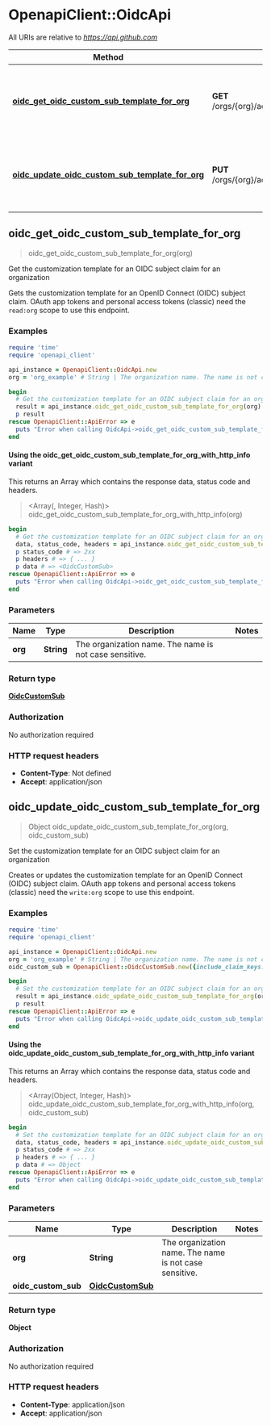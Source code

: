 # OpenapiClient::OidcApi

All URIs are relative to *https://api.github.com*

| Method | HTTP request | Description |
| ------ | ------------ | ----------- |
| [**oidc_get_oidc_custom_sub_template_for_org**](OidcApi.md#oidc_get_oidc_custom_sub_template_for_org) | **GET** /orgs/{org}/actions/oidc/customization/sub | Get the customization template for an OIDC subject claim for an organization |
| [**oidc_update_oidc_custom_sub_template_for_org**](OidcApi.md#oidc_update_oidc_custom_sub_template_for_org) | **PUT** /orgs/{org}/actions/oidc/customization/sub | Set the customization template for an OIDC subject claim for an organization |


## oidc_get_oidc_custom_sub_template_for_org

> <OidcCustomSub> oidc_get_oidc_custom_sub_template_for_org(org)

Get the customization template for an OIDC subject claim for an organization

Gets the customization template for an OpenID Connect (OIDC) subject claim.  OAuth app tokens and personal access tokens (classic) need the `read:org` scope to use this endpoint.

### Examples

```ruby
require 'time'
require 'openapi_client'

api_instance = OpenapiClient::OidcApi.new
org = 'org_example' # String | The organization name. The name is not case sensitive.

begin
  # Get the customization template for an OIDC subject claim for an organization
  result = api_instance.oidc_get_oidc_custom_sub_template_for_org(org)
  p result
rescue OpenapiClient::ApiError => e
  puts "Error when calling OidcApi->oidc_get_oidc_custom_sub_template_for_org: #{e}"
end
```

#### Using the oidc_get_oidc_custom_sub_template_for_org_with_http_info variant

This returns an Array which contains the response data, status code and headers.

> <Array(<OidcCustomSub>, Integer, Hash)> oidc_get_oidc_custom_sub_template_for_org_with_http_info(org)

```ruby
begin
  # Get the customization template for an OIDC subject claim for an organization
  data, status_code, headers = api_instance.oidc_get_oidc_custom_sub_template_for_org_with_http_info(org)
  p status_code # => 2xx
  p headers # => { ... }
  p data # => <OidcCustomSub>
rescue OpenapiClient::ApiError => e
  puts "Error when calling OidcApi->oidc_get_oidc_custom_sub_template_for_org_with_http_info: #{e}"
end
```

### Parameters

| Name | Type | Description | Notes |
| ---- | ---- | ----------- | ----- |
| **org** | **String** | The organization name. The name is not case sensitive. |  |

### Return type

[**OidcCustomSub**](OidcCustomSub.md)

### Authorization

No authorization required

### HTTP request headers

- **Content-Type**: Not defined
- **Accept**: application/json


## oidc_update_oidc_custom_sub_template_for_org

> Object oidc_update_oidc_custom_sub_template_for_org(org, oidc_custom_sub)

Set the customization template for an OIDC subject claim for an organization

Creates or updates the customization template for an OpenID Connect (OIDC) subject claim.  OAuth app tokens and personal access tokens (classic) need the `write:org` scope to use this endpoint.

### Examples

```ruby
require 'time'
require 'openapi_client'

api_instance = OpenapiClient::OidcApi.new
org = 'org_example' # String | The organization name. The name is not case sensitive.
oidc_custom_sub = OpenapiClient::OidcCustomSub.new({include_claim_keys: ['include_claim_keys_example']}) # OidcCustomSub | 

begin
  # Set the customization template for an OIDC subject claim for an organization
  result = api_instance.oidc_update_oidc_custom_sub_template_for_org(org, oidc_custom_sub)
  p result
rescue OpenapiClient::ApiError => e
  puts "Error when calling OidcApi->oidc_update_oidc_custom_sub_template_for_org: #{e}"
end
```

#### Using the oidc_update_oidc_custom_sub_template_for_org_with_http_info variant

This returns an Array which contains the response data, status code and headers.

> <Array(Object, Integer, Hash)> oidc_update_oidc_custom_sub_template_for_org_with_http_info(org, oidc_custom_sub)

```ruby
begin
  # Set the customization template for an OIDC subject claim for an organization
  data, status_code, headers = api_instance.oidc_update_oidc_custom_sub_template_for_org_with_http_info(org, oidc_custom_sub)
  p status_code # => 2xx
  p headers # => { ... }
  p data # => Object
rescue OpenapiClient::ApiError => e
  puts "Error when calling OidcApi->oidc_update_oidc_custom_sub_template_for_org_with_http_info: #{e}"
end
```

### Parameters

| Name | Type | Description | Notes |
| ---- | ---- | ----------- | ----- |
| **org** | **String** | The organization name. The name is not case sensitive. |  |
| **oidc_custom_sub** | [**OidcCustomSub**](OidcCustomSub.md) |  |  |

### Return type

**Object**

### Authorization

No authorization required

### HTTP request headers

- **Content-Type**: application/json
- **Accept**: application/json


